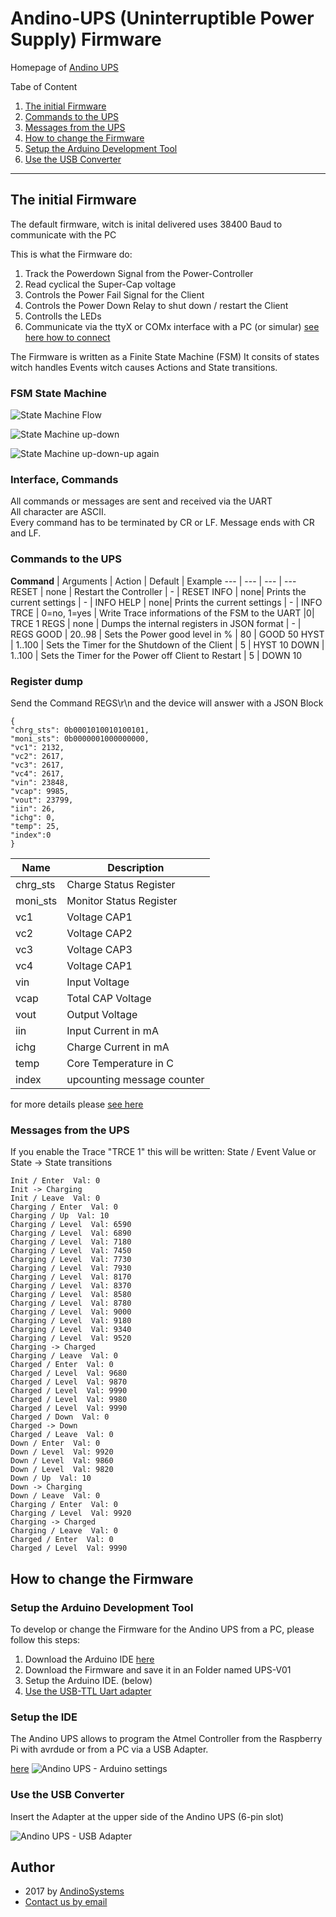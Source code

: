 # Andino-UPS (Uninterruptible Power Supply) Firmware

Homepage of [Andino UPS](https://andino.systems/andino-ups-uninterruptible-power-supply/)

Tabe of Content   
   
1. [The initial Firmware](README.md#the-initial-firmware)
2. [Commands to the UPS](README.md#commands-to-the-ups)
3. [Messages from the UPS](README.md#messages-from-the-ups)
4. [How to change the Firmware](README.md#how-to-change-the-firmware)
5. [Setup the Arduino Development Tool](README.md#setup-the-arduino-development-tool)
6. [Use the USB Converter](README.md#use-the-usb-converter)

---

## The initial Firmware

The default firmware, witch is inital delivered uses 38400 Baud to communicate with the PC

This is what the Firmware do:
   
1. Track the Powerdown Signal from the Power-Controller
2. Read cyclical the Super-Cap voltage
3. Controls the Power Fail Signal for the Client
4. Controls the Power Down Relay to shut down / restart the Client  
4. Controlls the LEDs
5. Communicate via the ttyX or COMx interface with a PC (or simular) [see here how to connect](README.md#use-the-usb-converter) 

The Firmware is written as a Finite State Machine (FSM)
It consits of states witch handles Events witch causes Actions and State transitions.

### FSM State Machine

![State Machine Flow](fsm-td.png)

![State Machine up-down](states.png)

![State Machine up-down-up again](states1.png)


### Interface, Commands

All commands or messages are sent and received via the UART  
All character are ASCII.    
Every command has to be terminated by CR or LF. Message ends with CR and LF.


### Commands to the UPS
**Command** | Arguments | Action | Default | Example 
--- | --- | --- | ---
RESET | none | Restart the Controller | - |  RESET
INFO | none| Prints the current settings | - |   INFO
HELP | none| Prints the current settings | - |  INFO
TRCE | 0=no, 1=yes | Write Trace informations of the FSM to the UART |0|  TRCE 1
REGS | none | Dumps the internal registers in JSON format | - |  REGS
GOOD | 20..98 | Sets the Power good level in %  | 80 | GOOD 50
HYST | 1..100 | Sets the Timer for the Shutdown of the Client | 5 | HYST 10
DOWN | 1..100 | Sets the Timer for the Power off Client to Restart | 5 | DOWN 10


### Register dump

Send the Command REGS\r\n and the device will answer with a JSON Block

	{
	"chrg_sts": 0b0001010010100101,
	"moni_sts": 0b0000001000000000,
	"vc1": 2132,
	"vc2": 2617,
	"vc3": 2617,
	"vc4": 2617,
	"vin": 23848,
	"vcap": 9985,
	"vout": 23799,
	"iin": 26,
	"ichg": 0,
	"temp": 25,
	"index":0
	}

| Name | Description
--- | ---
chrg_sts | 	Charge Status Register
moni_sts | Monitor Status Register
vc1 | Voltage CAP1
vc2 | Voltage CAP2
vc3 | Voltage CAP3
vc4 | Voltage CAP1
vin | Input Voltage
vcap | Total CAP Voltage
vout | Output Voltage
iin | Input Current in mA
ichg | Charge Current in mA
temp | Core Temperature in C
index | upcounting message counter

for more details please [see here](http://www.analog.com/media/en/technical-documentation/data-sheets/3350fc.pdf) 

### Messages from the UPS

If you enable the Trace "TRCE 1" this will be written:
State / Event 	Value
or State -> State transitions

	Init / Enter  Val: 0
	Init -> Charging
	Init / Leave  Val: 0
	Charging / Enter  Val: 0
	Charging / Up  Val: 10
	Charging / Level  Val: 6590
	Charging / Level  Val: 6890
	Charging / Level  Val: 7180
	Charging / Level  Val: 7450
	Charging / Level  Val: 7730
	Charging / Level  Val: 7930
	Charging / Level  Val: 8170
	Charging / Level  Val: 8370
	Charging / Level  Val: 8580
	Charging / Level  Val: 8780
	Charging / Level  Val: 9000
	Charging / Level  Val: 9180
	Charging / Level  Val: 9340
	Charging / Level  Val: 9520
	Charging -> Charged
	Charging / Leave  Val: 0
	Charged / Enter  Val: 0
	Charged / Level  Val: 9680
	Charged / Level  Val: 9870
	Charged / Level  Val: 9990
	Charged / Level  Val: 9980
	Charged / Level  Val: 9990
	Charged / Down  Val: 0
	Charged -> Down
	Charged / Leave  Val: 0
	Down / Enter  Val: 0
	Down / Level  Val: 9920
	Down / Level  Val: 9860
	Down / Level  Val: 9820
	Down / Up  Val: 10
	Down -> Charging
	Down / Leave  Val: 0
	Charging / Enter  Val: 0
	Charging / Level  Val: 9920
	Charging -> Charged
	Charging / Leave  Val: 0
	Charged / Enter  Val: 0
	Charged / Level  Val: 9990



## How to change the Firmware

### Setup the Arduino Development Tool

To develop or change the Firmware for the Andino UPS from a PC, please follow this steps:

1. Download the Arduino IDE [here](https://www.arduino.cc/en/main/software)
2. Download the Firmware and save it in an Folder named UPS-V01
3. Setup the Arduino IDE. (below)
4. [Use the USB-TTL Uart adapter](https://clearsystems.de/shop/product/ftdi-232-adapter/)

### Setup the IDE

The Andino UPS allows to program the Atmel Controller from the Raspberry Pi with avrdude or from a PC via a USB Adapter.  

[here](https://www.arduino.cc/en/main/software)
![Andino UPS - Arduino settings](arduino-ide-settings.png)

### Use the USB Converter

Insert the Adapter at the upper side of the Andino UPS (6-pin slot)  

![Andino UPS - USB Adapter](andino-ups-programming-adapter.png)  

    

Author
-----

* 2017 by [AndinoSystems][2]
* [Contact us by email](mailto:info@andino.systems)

[1]:https://andino.systems/andino-x1/
[2]:https://github.com/andino-systems/Andino-X1
